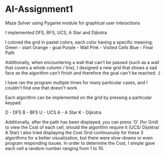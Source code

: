 # AI-Assignment1
Maze Solver using Pygame module for graphical user interactions

I implemented DFS, BFS, UCS, A Star and Dijkstra

I colored the grid in pastel colors, each color having a specific meaning:
Green - start
Orange - goal
Purple - Wall
Pink - Visited Cells
Blue - Final Path

Additionally, when encountering a wall that can't be passed (such as a wall that covers a whole column / line), I designed a new grid that shows a sad face as the algorithm can't finish and therefore the goal can't be reached. :) 

I have ran the program multiple times for many particular cases, and I couldn't find one that doesn't work. 

Each algorithm can be implemented on the grid by pressing a particular keypad:

D - DFS
B - BFS
U - UCS
A - A Star
K - Dijkstra

Additionally, after the path has been displayed, you can press 'G' (for Grid) to view the Cost of each cell, should the algorithm require it (UCS/ Dijsktra/ A Star) 
I also tried displaying the Cost Grid continuously for these 3 algorithms for a better visualization, but there were slow-downs or even program responding issues. 
In order to determine the Cost, I simple gave each cell a random number ranging from 1 to 10. 

